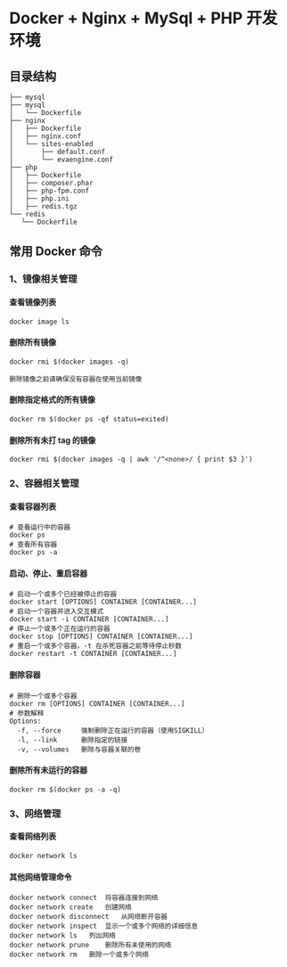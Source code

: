 # Docker + Nginx + MySql + PHP 开发环境

## 目录结构

    ├── mysql
    ├── mysql
    │   └── Dockerfile
    ├── nginx
    │   ├── Dockerfile
    │   ├── nginx.conf
    │   └── sites-enabled
    │       ├── default.conf
    │       └── evaengine.conf
    ├── php
    │   ├── Dockerfile
    │   ├── composer.phar
    │   ├── php-fpm.conf
    │   ├── php.ini
    │   ├── redis.tgz
    └── redis
       └── Dockerfile

## 常用 Docker 命令

### 1、镜像相关管理

#### 查看镜像列表
    
    docker image ls

#### 删除所有镜像

    docker rmi $(docker images -q)

`删除镜像之前请确保没有容器在使用当前镜像`

#### 删除指定格式的所有镜像

    docker rm $(docker ps -qf status=exited)
    
#### 删除所有未打 tag 的镜像

    docker rmi $(docker images -q | awk '/^<none>/ { print $3 }')   

### 2、容器相关管理

#### 查看容器列表
    
    # 查看运行中的容器
    docker ps
    # 查看所有容器
    docker ps -a
    
#### 启动、停止、重启容器

    # 启动一个或多个已经被停止的容器
    docker start [OPTIONS] CONTAINER [CONTAINER...]
    # 启动一个容器并进入交互模式
    docker start -i CONTAINER [CONTAINER...] 
    # 停止一个或多个正在运行的容器
    docker stop [OPTIONS] CONTAINER [CONTAINER...] 
    # 重启一个或多个容器，-t 在杀死容器之前等待停止秒数
    docker restart -t CONTAINER [CONTAINER...] 

#### 删除容器

    # 删除一个或多个容器
    docker rm [OPTIONS] CONTAINER [CONTAINER...]
    # 参数解释
    Options:
      -f, --force     强制删除正在运行的容器（使用SIGKILL）
      -l, --link      删除指定的链接
      -v, --volumes   删除与容器关联的卷
      
#### 删除所有未运行的容器

    docker rm $(docker ps -a -q)  

### 3、网络管理

#### 查看网络列表

    docker network ls 

#### 其他网络管理命令

    docker network connect	将容器连接到网络
    docker network create	创建网络
    docker network disconnect	从网络断开容器
    docker network inspect	显示一个或多个网络的详细信息
    docker network ls	列出网络
    docker network prune	删除所有未使用的网络
    docker network rm	删除一个或多个网络